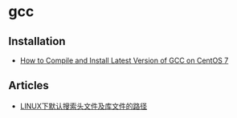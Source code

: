 # gcc

## Installation
* [How to Compile and Install Latest Version of GCC on CentOS 7](https://jdhao.github.io/2017/09/04/install-gcc-newer-version-on-centos/)

## Articles
* [LINUX下默认搜索头文件及库文件的路径](https://www.jianshu.com/p/3eb25114576e)
